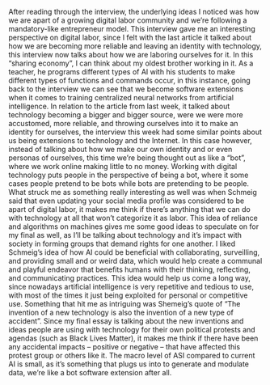 After reading through the interview, the underlying ideas I noticed was how we are apart of a growing digital labor community and we’re following a mandatory-like entrepreneur model. This interview gave me an interesting perspective on digital labor, since I felt with the last article it talked about how we are becoming more reliable and leaving an identity with technology, this interview now talks about how we are laboring ourselves for it. In this “sharing economy”, I can think about my oldest brother working in it. As a teacher, he programs different types of AI with his students to make different types of functions and commands occur, in this instance, going back to the interview we can see that we become software extensions when it comes to training centralized neural networks from artificial intelligence. In relation to the article from last week, it talked about technology becoming a bigger and bigger source, were we were more accustomed, more reliable, and throwing ourselves into it to make an identity for ourselves, the interview this week had some similar points about us being extensions to technology and the Internet. In this case however, instead of talking about how we make our own identity and or even personas of ourselves, this time we’re being thought out as like a “bot”, where we work online making little to no money. Working with digital technology puts people in the perspective of being a bot, where it some cases people pretend to be bots while bots are pretending to be people. What struck me as something really interesting as well was when Schmeig said that even updating your social media profile was considered to be apart of digital labor, it makes me think if there’s anything that we can do with technology at all that won’t categorize it as labor. This idea of reliance and algorithms on machines gives me some good ideas to speculate on for my final as well, as I’ll be talking about technology and it’s impact with society in forming groups that demand rights for one another. I liked Schmeig’s idea of how AI could be beneficial with collaborating, surveilling, and providing small and or weird data, which would help create a communal and playful endeavor that benefits humans with their thinking, reflecting, and communicating practices. This idea would help us come a long way, since nowadays artificial intelligence is very repetitive and tedious to use, with most of the times it just being exploited for personal or competitive use. Something that hit me as intriguing was Shemeig’s quote of “The invention of a new technology is also the invention of a new type of accident”. Since my final essay is talking about the new inventions and ideas people are using with technology for their own political protests and agendas (such as Black Lives Matter), it makes me think if there have been any accidental impacts – positive or negative – that have affected this protest group or others like it. The macro level of ASI compared to current AI is small, as it’s something that plugs us into to generate and modulate data, we’re like a bot software extension after all. 
